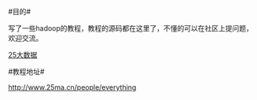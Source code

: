 #目的#

写了一些hadoop的教程，教程的源码都在这里了，不懂的可以在社区上提问题，欢迎交流。

[25大数据](http://www.25ma.cn)


#教程地址#

http://www.25ma.cn/people/everything